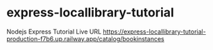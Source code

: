 # express-locallibrary-tutorial
Nodejs Express Tutorial
Live URL
https://express-locallibrary-tutorial-production-f7b6.up.railway.app/catalog/bookinstances
